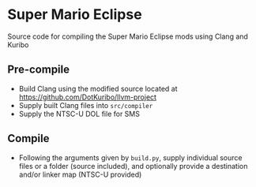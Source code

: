 # Super Mario Eclipse

Source code for compiling the Super Mario Eclipse mods using Clang and Kuribo

## Pre-compile

 - Build Clang using the modified source located at https://github.com/DotKuribo/llvm-project
 - Supply built Clang files into `src/compiler`
 - Supply the NTSC-U DOL file for SMS
 
## Compile

 - Following the arguments given by `build.py`, supply individual source files or a folder (source included), and optionally provide a destination and/or linker map (NTSC-U provided)
